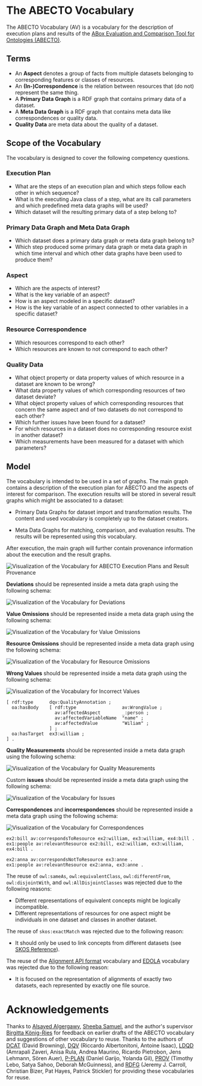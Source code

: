 # The ABECTO Vocabulary

The ABECTO Vocabulary (AV) is a vocabulary for the description of execution plans and results of the [ABox Evaluation and Comparison Tool for Ontologies (ABECTO)](https://github.com/fusion-jena/abecto).

## Terms

* An **Aspect** denotes a group of facts from multiple datasets belonging to corresponding features or classes of resources.
* An **(In-)Correspondence** is the relation between resources that (do not) represent the same thing.
* A **Primary Data Graph** is a RDF graph that contains primary data of a dataset.
* A **Meta Data Graph** is a RDF graph that contains meta data like correspondences or quality data.
* **Quality Data** are meta data about the quality of a dataset.

## Scope of the Vocabulary

The vocabulary is designed to cover the following competency questions.

### Execution Plan

* What are the steps of an execution plan and which steps follow each other in which sequence?
* What is the executing Java class of a step, what are its call parameters and which predefined meta data graphs will be used?
* Which dataset will the resulting primary data of a step belong to?

### Primary Data Graph and Meta Data Graph

  * Which dataset does a primary data graph or meta data graph belong to?
  * Which step produced some primary data graph or meta data graph in which time interval and which other data graphs have been used to produce them?

### Aspect

* Which are the aspects of interest?
* What is the key variable of an aspect?
* How is an aspect modeled in a specific dataset?
* How is the key variable of an aspect connected to other variables in a specific dataset?

### Resource Correspondence

* Which resources correspond to each other?
* Which resources are known to not correspond to each other?

### Quality Data

* What object property or data property values of which resource in a dataset are known to be wrong?
* What data property values of which corresponding resources of two dataset deviate?
* What object property values of which corresponding resources that concern the same aspect and of two datasets do not correspond to each other?
* Which further issues have been found for a dataset?
* For which resources in a dataset does no corresponding resource exist in another dataset?
* Which measurements have been measured for a dataset with which parameters?

## Model

The vocabulary is intended to be used in a set of graphs. The main graph contains a description of the execution plan for ABECTO and the aspects of interest for comparison. The execution results will be stored in several result graphs which might be associated to a dataset:

* Primary Data Graphs for dataset import and transformation results. The content and used vocabulary is completely up to the dataset creators.

* Meta Data Graphs for matching, comparison, and evaluation results. The results will be represented using this vocabulary.

After execution, the main graph will further contain provenance information about the execution and the result graphs.

![Visualization of the Vocabulary for ABECTO Execution Plans and Result Provenance](executionGraph.svg)

**Deviations** should be represented inside a meta data graph using the following schema:

![Visualization of the Vocabulary for Deviations](deviationGraph.svg)

**Value Omissions** should be represented inside a meta data graph using the following schema:

![Visualization of the Vocabulary for Value Omissions](valueOmissionGraph.svg)

**Resource Omissions** should be represented inside a meta data graph using the following schema:

![Visualization of the Vocabulary for Resource Omissions](resourceOmissionGraph.svg)

**Wrong Values** should be represented inside a meta data graph using the following schema:

![Visualization of the Vocabulary for Incorrect Values](wrongValuesGraph.svg)

```turtle
[ rdf:type      dqv:QualityAnnotation ;
  oa:hasBody    [ rdf:type                 av:WrongValue ;
                  av:affectedAspect        _:person ;
                  av:affectedVariableName  "name" ;
                  av:affectedValue         "Wiliam" ;
                ] ;
  oa:hasTarget  ex3:william ;
] .
```

**Quality Measurements** should be represented inside a meta data graph using the following schema:

![Visualization of the Vocabulary for Quality Measurements](qualityMeasurementGraph.svg)

Custom **issues** should be represented inside a meta data graph using the following schema:

![Visualization of the Vocabulary for Issues](issueGraph.svg)

**Correspondences** and **incorrespondences** should be represented inside a meta data graph using the following schema:

![Visualization of the Vocabulary for Correspondences](correspondenceGraph.svg)

```turtle
ex2:bill av:correspondsToResource ex2:william, ex3:william, ex4:bill .
ex1:people av:relevantResource ex2:bill, ex2:william, ex3:william, ex4:bill .
```
```turtle
ex2:anna av:correspondsNotToResource ex3:anne .
ex1:people av:relevantResource ex2:anna, ex3:anne .
```

The reuse of `owl:sameAs`, `owl:equivalentClass`, `owl:differentFrom`, `owl:disjointWith`, and `owl:AllDisjointClasses` was rejected due to the following reasons:

* Different representations of equivalent concepts might be logically incompatible.
* Different representations of resources for one aspect might be individuals in one dataset and classes in another dataset.

The reuse of `skos:exactMatch` was rejected due to the following reason:

* It should only be used to link concepts from different datasets (see [SKOS Reference](https://www.w3.org/TR/skos-reference/#L4160)).

The reuse of the [Alignment API format](https://moex.gitlabpages.inria.fr/alignapi/format.html) vocabulary and [EDOLA](http://ns.inria.org/edoal/1.0/) vocabulary was rejected due to the following reason:

* It is focused on the representation of alignments of exactly two datasets, each represented by exactly one file source.

# Acknowledgements

Thanks to [Alsayed Algergawy](https://orcid.org/0000-0002-8550-4720), [Sheeba Samuel](https://orcid.org/0000-0002-7981-8504), and the author's supervisor [Birgitta König-Ries](https://orcid.org/0000-0002-2382-9722) for feedback on earlier drafts of the ABECTO vocabulary and suggestions of other vocabulary to reuse. Thanks to the authors of [DCAT](http://www.w3.org/ns/dcat) (David Browning), [DQV](http://www.w3.org/ns/dqv) (Riccardo Albertonitoni, Antoine Isaac),  [LDQD](http://www.w3.org/2016/05/ldqd) (Amrapali Zaveri, Anisa Rula, Andrea Maurino, Ricardo Pietrobon, Jens Lehmann, Sören Auer),  [P-PLAN](http://purl.org/net/p-plan) (Daniel Garijo, Yolanda Gil),  [PROV](http://www.w3.org/ns/prov) (Timothy Lebo, Satya Sahoo, Deborah McGuinness), and  [RDFG](http://www.w3.org/2004/03/trix/rdfg-1/) (Jeremy J. Carroll, Christian Bizer, Pat Hayes, Patrick Stickler) for providing these vocabularies for reuse.
